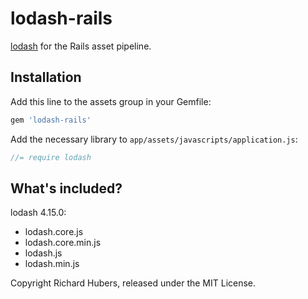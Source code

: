 # lodash-rails

[lodash](http://lodash.com/) for the Rails asset pipeline.

## Installation

Add this line to the assets group in your Gemfile:

```ruby
gem 'lodash-rails'
```

Add the necessary library to `app/assets/javascripts/application.js`:

```js
//= require lodash
```

## What's included?

lodash 4.15.0:

* lodash.core.js
* lodash.core.min.js
* lodash.js
* lodash.min.js

Copyright Richard Hubers, released under the MIT License.
